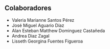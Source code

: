 ## Colaboradores

- Valeria Marianne Santos Pérez
- José Miguel Aguario Díaz
- Alan Esteban Matthew Dominguez Castañeda
- Andrea Diaz Zagal
- Lisseth Georgina Fuentes Figueroa
